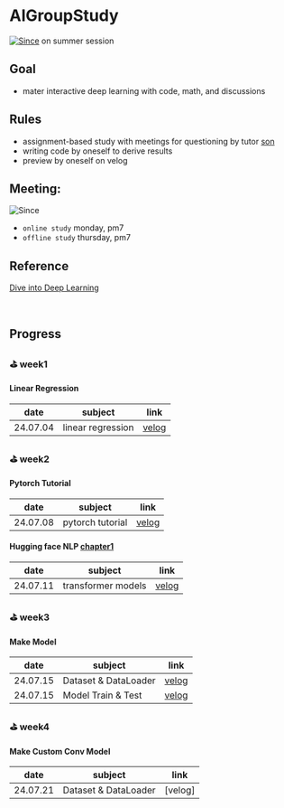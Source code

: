 # AIGroupStudy
[![Since](https://img.shields.io/badge/since-2024.06.30-6A5ACD.svg?&edge_flat=false)](https://github.com/boyamie/AIGroupStudy) on summer session

## Goal
- mater interactive deep learning with code, math, and discussions

## Rules
- assignment-based study with meetings for questioning by tutor [son](https://github.com/zespy5)
- writing code by oneself to derive results
- preview by oneself on velog

## Meeting:
![Since](https://img.shields.io/badge/동아리실A-PNUCSE-6A5ACD.svg?&edge_flat=false)
- `online study` monday, pm7
- `offline study` thursday, pm7

## Reference
[Dive into Deep Learning](https://ko.d2l.ai/index.html)

<br />

## Progress

### ⛳️ week1
#### Linear Regression

| date | subject | link                                                     | 
| ------ | --------- | ------------------------------------------------------------ |
| 24.07.04    | linear regression     | [velog](https://velog.io/@boyamie_/Linear-Regression)                 |

### ⛳️ week2
#### Pytorch Tutorial

| date | subject | link                                                     | 
| ------ | --------- | ------------------------------------------------------------ |
| 24.07.08    | pytorch tutorial     | [velog](https://velog.io/@boyamie_/python-PyTorch-Tutorial-Review)     |

#### Hugging face NLP [chapter1](https://huggingface.co/learn/nlp-course/en/chapter1/1 )
| date | subject | link                                                     | 
| ------ | --------- | ------------------------------------------------------------ |
| 24.07.11    | transformer models     | [velog](https://velog.io/@boyamie_/NLP-TRANSFORMER-MODELS)     |

### ⛳️ week3
#### Make Model

| date | subject | link                                                     | 
| ------ | --------- | ------------------------------------------------------------ |
| 24.07.15    | Dataset & DataLoader     | [velog](https://velog.io/@boyamie_/SSH-%EC%84%9C%EB%B2%84%EC%97%90%EC%84%9C-PyTorch%EB%A1%9C-FashionMNIST-%EB%8D%B0%EC%9D%B4%ED%84%B0%EC%85%8B-%EB%B6%88%EB%9F%AC%EC%98%A4%EA%B8%B0)     |
| 24.07.15    | Model Train & Test | [velog](https://velog.io/@boyamie_/SSH-%EC%84%9C%EB%B2%84%EC%97%90%EC%84%9C-PyTorch%EB%A1%9C-%EB%AA%A8%EB%8D%B8-%EC%A0%95%EC%9D%98-%ED%9B%88%EB%A0%A8-%ED%8F%89%EA%B0%80%ED%95%98%EA%B8%B0CNN-%EA%B8%B0%EB%B0%98%EC%9D%98-%EC%8B%A0%EA%B2%BD%EB%A7%9D-%EB%AA%A8%EB%8D%B8-%ED%99%9C%EC%84%B1%ED%99%94-%ED%95%A8%EC%88%98-%EB%B0%8F-%EB%93%9C%EB%A1%AD%EC%95%84%EC%9B%83)     |

### ⛳️ week4
#### Make Custom Conv Model

| date | subject | link                                                     | 
| ------ | --------- | ------------------------------------------------------------ |
| 24.07.21    | Dataset & DataLoader     | [velog]
